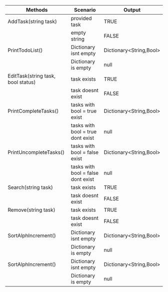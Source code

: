 | Methods                            | Scenario                           | Output                  |
|------------------------------------|------------------------------------|-------------------------|
| AddTask(string task)               | provided task                      | TRUE                    |
|                                    | empty string                       | FALSE                   |
| PrintTodoList()                    | Dictionary isnt empty              | Dictionary<String,Bool> |
|                                    | Dictionary is empty                | null                    |
| EditTask(string task, bool status) | task exists                        | TRUE                    |
|                                    | task doesnt exist                  | FALSE                   |
| PrintCompleteTasks()               | tasks with bool = true exist       | Dictionary<String,Bool> |
|                                    | tasks with bool = true dont exist  | null                    |
| PrintUncompleteTasks()             | tasks with bool = false exist      | Dictionary<String,Bool> |
|                                    | tasks with bool = false dont exist | null                    |
| Search(string task)                | task exists                        | TRUE                    |
|                                    | task doesnt exist                  | FALSE                   |
| Remove(string task)                | task exists                        | TRUE                    |
|                                    | task doesnt exist                  | FALSE                   |
| SortAlphIncrement()                | Dictionary isnt empty              | Dictionary<String,Bool> |
|                                    | Dictionary is empty                | null                    |
| SortAlphIncrement()                | Dictionary isnt empty              | Dictionary<String,Bool> |
|                                    | Dictionary is empty                | null                    |
